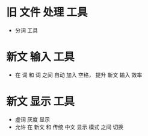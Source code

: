 # 旧 文件 处理 工具
- 分词 工具

# 新文 输入 工具
- 在 词 和 词 之间 自动 加入 空格， 提升 新文 输入 效率

# 新文 显示 工具
- 虚词 灰度 显示
- 允许 在 新文 和 传统 中文 显示 模式 之间 切换
